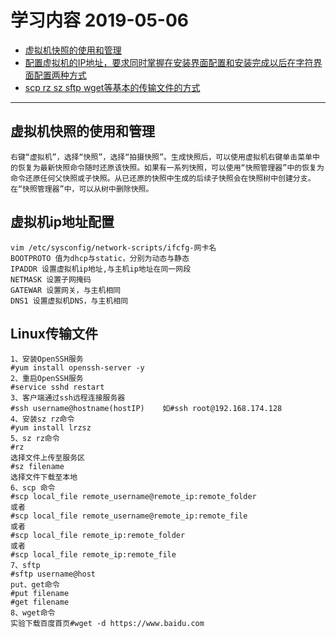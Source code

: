 # 学习内容 2019-05-06
- [虚拟机快照的使用和管理](#虚拟机快照的使用和管理)
- [配置虚拟机的IP地址，要求同时掌握在安装界面配置和安装完成以后在字符界面配置两种方式](#虚拟机ip地址配置)
- [scp rz sz sftp wget等基本的传输文件的方式](#Linux传输文件)
---
## 虚拟机快照的使用和管理
    右键“虚拟机”，选择“快照”，选择“拍摄快照”。生成快照后，可以使用虚拟机右键单击菜单中的恢复为最新快照命令随时还原该快照。如果有一系列快照，可以使用“快照管理器”中的恢复为命令还原任何父快照或子快照。从已还原的快照中生成的后续子快照会在快照树中创建分支。在“快照管理器”中，可以从树中删除快照。
## 虚拟机ip地址配置
    vim /etc/sysconfig/network-scripts/ifcfg-网卡名
    BOOTPROTO 值为dhcp与static，分别为动态与静态
    IPADDR 设置虚拟机ip地址,与主机ip地址在同一网段
    NETMASK 设置子网掩码
    GATEWAR 设置网关，与主机相同
    DNS1 设置虚拟机DNS，与主机相同
## Linux传输文件
    1、安装OpenSSH服务
    #yum install openssh-server -y
    2、重启OpenSSH服务
    #service sshd restart
    3、客户端通过ssh远程连接服务器
    #ssh username@hostname(hostIP)    如#ssh root@192.168.174.128
    4、安装sz rz命令
    #yum install lrzsz
    5、sz rz命令
    #rz 
    选择文件上传至服务区
    #sz filename
    选择文件下载至本地
    6、scp 命令
    #scp local_file remote_username@remote_ip:remote_folder 
    或者 
    #scp local_file remote_username@remote_ip:remote_file 
    或者 
    #scp local_file remote_ip:remote_folder 
    或者 
    #scp local_file remote_ip:remote_file 
    7、sftp
    #sftp username@host
    put、get命令
    #put filename
    #get filename
    8、wget命令
    实验下载百度首页#wget -d https://www.baidu.com  